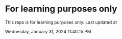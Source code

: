 # For learning purposes only
This repo is for learning purposes only.
Last updated at

Wednesday, January 31, 2024 11:40:15 PM

